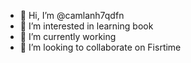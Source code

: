 - 👋 Hi, I’m @camlanh7qdfn
- 👀 I’m interested in learning book
- 🌱 I’m currently working
- 💞️ I’m looking to collaborate on Fisrtime


<!---
camlanh7qdfn/camlanh7qdfn is a ✨ special ✨ repository because its `README.md` (this file) appears on your GitHub profile.
You can click the Preview link to take a look at your changes.
--->
